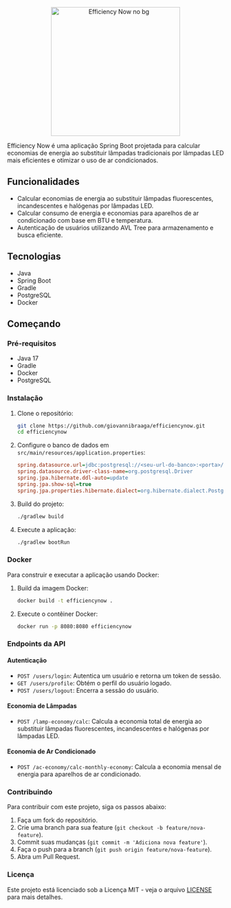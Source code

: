 <div align="center">
    <img src="https://github.com/user-attachments/assets/bb116cbe-d0fe-40b6-9244-54d045d0070e" alt="Efficiency Now no bg" width="300"/>
</div>

Efficiency Now é uma aplicação Spring Boot projetada para calcular economias de energia ao substituir lâmpadas tradicionais por lâmpadas LED mais eficientes e otimizar o uso de ar condicionados.

## Funcionalidades

- Calcular economias de energia ao substituir lâmpadas fluorescentes, incandescentes e halógenas por lâmpadas LED.
- Calcular consumo de energia e economias para aparelhos de ar condicionado com base em BTU e temperatura.
- Autenticação de usuários utilizando AVL Tree para armazenamento e busca eficiente.

## Tecnologias

- Java
- Spring Boot
- Gradle
- PostgreSQL
- Docker

## Começando

### Pré-requisitos

- Java 17
- Gradle
- Docker
- PostgreSQL

### Instalação

1. Clone o repositório:
    ```sh
    git clone https://github.com/giovannibraaga/efficiencynow.git
    cd efficiencynow
    ```

2. Configure o banco de dados em `src/main/resources/application.properties`:
    ```ini
    spring.datasource.url=jdbc:postgresql://<seu-url-do-banco>:<porta>/<nome-do-banco>?user=<usuario>&password=<senha>
    spring.datasource.driver-class-name=org.postgresql.Driver
    spring.jpa.hibernate.ddl-auto=update
    spring.jpa.show-sql=true
    spring.jpa.properties.hibernate.dialect=org.hibernate.dialect.PostgreSQLDialect
    ```

3. Build do projeto:
    ```sh
    ./gradlew build
    ```

4. Execute a aplicação:
    ```sh
    ./gradlew bootRun
    ```

### Docker

Para construir e executar a aplicação usando Docker:

1. Build da imagem Docker:
    ```sh
    docker build -t efficiencynow .
    ```

2. Execute o contêiner Docker:
    ```sh
    docker run -p 8080:8080 efficiencynow
    ```

### Endpoints da API

#### Autenticação

- `POST /users/login`: Autentica um usuário e retorna um token de sessão.
- `GET /users/profile`: Obtém o perfil do usuário logado.
- `POST /users/logout`: Encerra a sessão do usuário.

#### Economia de Lâmpadas

- `POST /lamp-economy/calc`: Calcula a economia total de energia ao substituir lâmpadas fluorescentes, incandescentes e halógenas por lâmpadas LED.

#### Economia de Ar Condicionado

- `POST /ac-economy/calc-monthly-economy`: Calcula a economia mensal de energia para aparelhos de ar condicionado.

### Contribuindo

Para contribuir com este projeto, siga os passos abaixo:

1. Faça um fork do repositório.
2. Crie uma branch para sua feature (`git checkout -b feature/nova-feature`).
3. Commit suas mudanças (`git commit -m 'Adiciona nova feature'`).
4. Faça o push para a branch (`git push origin feature/nova-feature`).
5. Abra um Pull Request.

### Licença

Este projeto está licenciado sob a Licença MIT - veja o arquivo [LICENSE](LICENSE) para mais detalhes.
